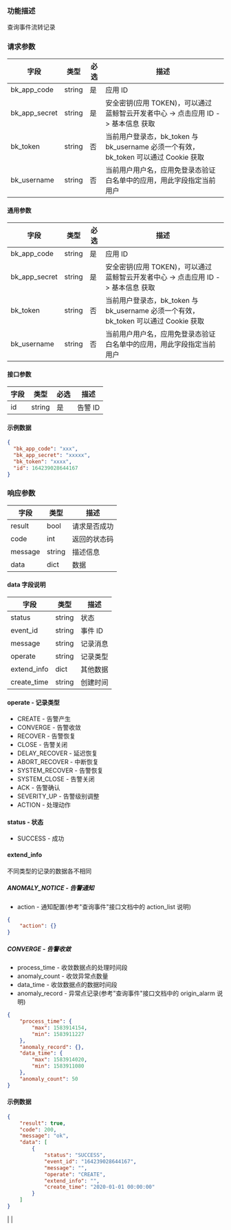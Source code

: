 ### 功能描述

查询事件流转记录

### 请求参数

| 字段 | 类型 | 必选 |  描述 |
|-----------|------------|--------|------------|
| bk_app_code  |  string    | 是 | 应用 ID     |
| bk_app_secret|  string    | 是 | 安全密钥(应用 TOKEN)，可以通过 蓝鲸智云开发者中心 -&gt; 点击应用 ID -&gt; 基本信息 获取 |
| bk_token     |  string    | 否 | 当前用户登录态，bk_token 与 bk_username 必须一个有效，bk_token 可以通过 Cookie 获取 |
| bk_username  |  string    | 否 | 当前用户用户名，应用免登录态验证白名单中的应用，用此字段指定当前用户 |

#### 通用参数

| 字段          | 类型   | 必选 | 描述                                                         |
| ------------- | ------ | ---- | ------------------------------------------------------------ |
| bk_app_code   | string | 是   | 应用 ID                                                       |
| bk_app_secret | string | 是   | 安全密钥(应用 TOKEN)，可以通过 蓝鲸智云开发者中心 -> 点击应用 ID -> 基本信息 获取 |
| bk_token      | string | 否   | 当前用户登录态，bk_token 与 bk_username 必须一个有效，bk_token 可以通过 Cookie 获取 |
| bk_username   | string | 否   | 当前用户用户名，应用免登录态验证白名单中的应用，用此字段指定当前用户 |

#### 接口参数

| 字段 | 类型   | 必选 | 描述   |
| ---- | ------ | ---- | ------ |
| id   | string | 是   | 告警 ID |

#### 示例数据

```json
{
  "bk_app_code": "xxx",
  "bk_app_secret": "xxxxx",
  "bk_token": "xxxx",
  "id": 164239028644167
}
```

### 响应参数

| 字段    | 类型   | 描述         |
| ------- | ------ | ------------ |
| result  | bool   | 请求是否成功 |
| code    | int    | 返回的状态码 |
| message | string | 描述信息     |
| data    | dict   | 数据         |

#### data 字段说明

| 字段        | 类型   | 描述     |
| ----------- | ------ | -------- |
| status      | string | 状态     |
| event_id    | string | 事件 ID   |
| message     | string | 记录消息 |
| operate     | string | 记录类型 |
| extend_info | dict   | 其他数据 |
| create_time | string | 创建时间 |

#### operate - 记录类型

* CREATE - 告警产生
* CONVERGE - 告警收敛
* RECOVER - 告警恢复
* CLOSE - 告警关闭
* DELAY_RECOVER - 延迟恢复
* ABORT_RECOVER - 中断恢复
* SYSTEM_RECOVER - 告警恢复
* SYSTEM_CLOSE - 告警关闭
* ACK - 告警确认
* SEVERITY_UP - 告警级别调整
* ACTION - 处理动作

#### status - 状态

* SUCCESS - 成功

#### extend_info

不同类型的记录的数据各不相同

##### ANOMALY_NOTICE - 告警通知

* action - 通知配置(参考"查询事件"接口文档中的 action_list 说明)

```json
{
    "action": {}
}
```

##### CONVERGE - 告警收敛

* process_time - 收敛数据点的处理时间段
* anomaly_count - 收敛异常点数量
* data_time - 收敛数据点的数据时间段
* anomaly_record - 异常点记录(参考"查询事件"接口文档中的 origin_alarm 说明)

```json
{
    "process_time": {
        "max": 1583914154,
        "min": 1583911227
    },
    "anomaly_record": {},
    "data_time": {
        "max": 1583914020,
        "min": 1583911080
    },
    "anomaly_count": 50
}
```

#### 示例数据

```json
{
    "result": true,
    "code": 200,
    "message": "ok",
    "data": [
        {
            "status": "SUCCESS",
            "event_id": "164239028644167",
            "message": "",
            "operate": "CREATE",
            "extend_info": "",
            "create_time": "2020-01-01 00:00:00"
        }
    ]
}
```

|
|
